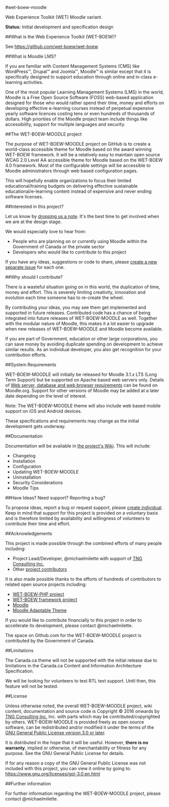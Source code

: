 #wet-boew-moodle

Web Experience Toolkit (WET) Moodle variant.

**Status:** Initial development and specification design

##What is the Web Experience Toolkit (WET-BOEW)?

See https://github.com/wet-boew/wet-boew

##What is Moodle LMS? 

If you are familiar with Content Management Systems (CMS) like WordPress™, Drupal™ and Joomla™, Moodle™ is similar except that it is specifically designed to support education through online and in-class e-learning activities.

One of the most popular Learning Management Systems (LMS) in the world, Moodle is a Free Open Source Software (FOSS) web-based application designed for those who would rather spend their time, money and efforts on developing effective e-learning courses instead of perpetual expensive yearly software licences costing tens or even hundreds of thousands of dollars. High priorities of the Moodle project team include things like accessibility, support for multiple languages and security.

##The WET-BOEW-MOODLE project

The purpose of WET-BOEW-MOODLE project on GitHub is to create a world-class accessible theme for Moodle based on the award winning WET-BOEW framework. It will be a relatively easy to maintain open source WCAG 2.0 Level AA accessible theme for Moodle based on the WET-BOEW 4.0 framework. Most of the configurable settings will be accessible to Moodle administrators through web based configuration pages.

This will hopefully enable organizations to focus their limited educational/training budgets on delivering effective sustainable educational/e-learning content instead of expensive and never ending software licenses.

##Interested in this project?

Let us know by [dropping us a note](https://github.com/wet-boew/wet-boew-moodle/issues/1). It's the best time to get involved when we are at the design stage.

We would especially love to hear from:

* People who are planning on or currently using Moodle within the Government of Canada or the private sector
* Developers who would like to contribute to this project

If you have any ideas, suggestions or code to share, please [create a new separate issue](https://github.com/wet-boew/wet-boew-moodle/issues) for each one.

##Why should I contribute?

There is a wasteful situation going on in this world, the duplication of time, money and effort. This is severely limiting creativity, innovation and evolution each time someone has to re-create the wheel. 

By contributing your ideas, you may see them get implemented and supported in future releases. Contributed code has a chance of being integrated into future releases of WET-BOEW-MOODLE as well. Together with the modular nature of Moodle, this makes it a lot easier to upgrade when new releases of WET-BOEW-MOODLE and Moodle become available.

If you are part of Government, education or other large corporations, you can save money by avoiding duplicate spending on development to achieve similar results. As an individual developer, you also get recognition for your contribution efforts.

##System Requirements

WET-BOEW-MOODLE will initially be released for Moodle 3.1.x LTS (Long Term Support) but be supported on Apache based web servers only. Details of [Web server, database and web browser requirements](https://docs.moodle.org/dev/Moodle_3.1_release_notes#Server_requirements) can be found on Moodle.org. Support for other versions of Moodle may be added at a later date depending on the level of interest.

Note: The WET-BOEW-MOODLE theme will also include web based mobile support on iOS and Android devices.

These specifications and requirements may change as the initial development gets underway.

##Documentation

Documentation will be available in [the project's Wiki](https://github.com/wet-boew/wet-boew-moodle/wiki). This will include:
* Changelog
* Installation
* Configuration
* Updating WET-BOEW-MOODLE
* Uninstallation
* Security Considerations
* Moodle Tips

##Have Ideas? Need support? Reporting a bug?

To propose ideas, report a bug or request support, please [create individual](https://github.com/wet-boew/wet-boew-moodle/issues). Keep in mind that support for this project is provided on a voluntary basis and is therefore limited by availability and willingness of volunteers to contribute their time and effort.

##Acknowledgements

This project is made possible through the combined efforts of many people including:

* Project Lead/Developer, @michaelmilette with support of [TNG Consulting Inc.](http://www.tngconsulting.ca/)
* Other [project contributors](https://github.com/wet-boew/wet-boew-moodle/graphs/contributors)

It is also made possible thanks to the efforts of hundreds of contributors to related open source projects including:

* [WET-BOEW-PHP project](https://github.com/wet-boew/wet-boew-php/)
* [WET-BOEW framework project](https://github.com/wet-boew/wet-boew/)
* [Moodle](https://www.moodle.org/)
* [Moodle Adaptable Theme](https://moodle.org/plugins/themes_adaptable/)

If you would like to contribute financially to this project in order to accellerate its development, please contact @michaelmilette.

The space on Github.com for the WET-BOEW-MOODLE project is contributed by the Government of Canada.

##Limitations

The Canada.ca theme will not be supported with the initial release due to limitations in the Canada.ca Content and Information Architecture Specification.

We will be looking for volunteers to test RTL text support. Until then, this feature will not be tested.

##License

Unless otherwise noted, the overall WET-BOEW-MOODLE project, wiki content, documentation and source code is Copyright © 2016 onwards by [TNG Consulting Inc.](http://www.tngconsulting.ca/) Inc. with parts which may be contributed/copyrighted by others. WET-BOEW-MOODLE is provided freely as open source software, can be redistributed and/or modified it under the terms of the [GNU General Public License version 3.0 or later](https://github.com/wet-boew/wet-boew-moodle/blob/master/license.txt).

It is distributed in the hope that it will be useful. However, **there is no warranty**, implied or otherwise, of merchantability or fitness for any purpose. See the GNU General Public License for details.

If for any reason a copy of the GNU General Public License was not included with this project, you can view it online by going to:
https://www.gnu.org/licenses/gpl-3.0.en.html

##Further information

For further information regarding the WET-BOEW-MOODLE project, please contact @michaelmilette.
